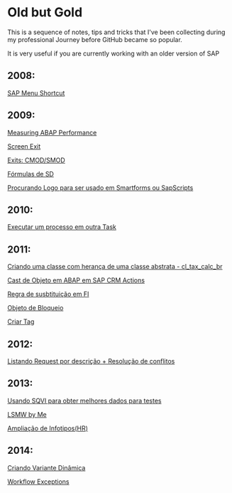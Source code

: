 # Old but Gold

This is a sequence of notes, tips and tricks that I've been collecting during my professional Journey before GitHub became so popular.

It is very useful if you are currently working with an older version of SAP

## 2008:
[SAP Menu Shortcut](https://github.com/marianalarab/OLDBUTGOLD/blob/main/Shorcut_SAPMenu.md)


## 2009:
[Measuring ABAP Performance](https://github.com/marianalarab/OLDBUTGOLD/blob/main/MeasuringPerformance.md)

[Screen Exit](https://github.com/marianalarab/OLDBUTGOLD/blob/main/ScreenExitbyMe.md)

[Exits: CMOD/SMOD](https://github.com/marianalarab/OLDBUTGOLD/blob/main/ExitsCMOD_SMOD.md)

[Fórmulas de SD](https://github.com/marianalarab/OLDBUTGOLD/blob/main/SDFormula.md)

[Procurando Logo para ser usado em Smartforms ou SapScripts](https://github.com/marianalarab/OLDBUTGOLD/blob/main/ProcuraLOGO.md)

## 2010:
[Executar um processo em outra Task](https://github.com/marianalarab/OLDBUTGOLD/blob/main/ProcessNewTask.md)

## 2011:
[Criando uma classe com herança de uma classe abstrata - cl_tax_calc_br](cl_tax_calc_br.md)

[Cast de Objeto em ABAP em SAP CRM Actions](https://github.com/marianalarab/OLDBUTGOLD/blob/main/ObjCAST.md)

[Regra de susbtituição em FI](https://github.com/marianalarab/OLDBUTGOLD/blob/main/FIRegraSubs.md)

[Objeto de Bloqueio](https://github.com/marianalarab/OLDBUTGOLD/blob/main/ObjBloqueio.md)

[Criar Tag](https://github.com/marianalarab/OLDBUTGOLD/blob/main/CriarTag.md)

## 2012:

[Listando Request por descrição + Resolução de conflitos](https://github.com/marianalarab/OLDBUTGOLD/blob/main/ListReqbyDescr.md)

## 2013:

[Usando SQVI para obter melhores dados para testes](https://github.com/marianalarab/OLDBUTGOLD/blob/main/SQVIpTeste.md)

[LSMW by Me](https://github.com/marianalarab/OLDBUTGOLD/blob/main/LSMWbyMe.md)

[Ampliação de Infotipos(HR)](https://github.com/marianalarab/OLDBUTGOLD/blob/main/ExtendInfotiposHR.md)

## 2014:

[Criando Variante Dinâmica](VarDinamica.md)

[Workflow Exceptions](WorkflowExceptions.md)
